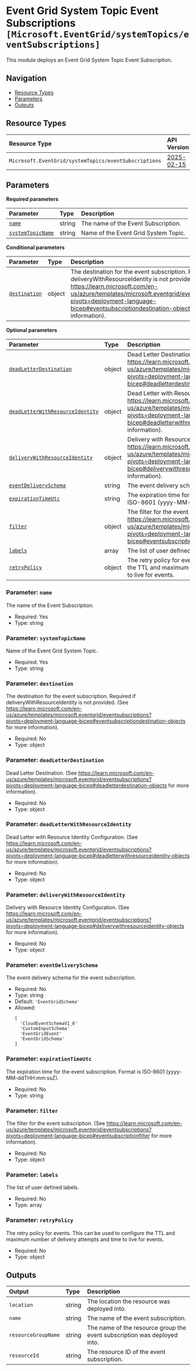 # Event Grid System Topic Event Subscriptions `[Microsoft.EventGrid/systemTopics/eventSubscriptions]`

This module deploys an Event Grid System Topic Event Subscription.

## Navigation

- [Resource Types](#Resource-Types)
- [Parameters](#Parameters)
- [Outputs](#Outputs)

## Resource Types

| Resource Type | API Version |
| :-- | :-- |
| `Microsoft.EventGrid/systemTopics/eventSubscriptions` | [2025-02-15](https://learn.microsoft.com/en-us/azure/templates/Microsoft.EventGrid/2025-02-15/systemTopics/eventSubscriptions) |

## Parameters

**Required parameters**

| Parameter | Type | Description |
| :-- | :-- | :-- |
| [`name`](#parameter-name) | string | The name of the Event Subscription. |
| [`systemTopicName`](#parameter-systemtopicname) | string | Name of the Event Grid System Topic. |

**Conditional parameters**

| Parameter | Type | Description |
| :-- | :-- | :-- |
| [`destination`](#parameter-destination) | object | The destination for the event subscription. Required if deliveryWithResourceIdentity is not provided. (See https://learn.microsoft.com/en-us/azure/templates/microsoft.eventgrid/eventsubscriptions?pivots=deployment-language-bicep#eventsubscriptiondestination-objects for more information). |

**Optional parameters**

| Parameter | Type | Description |
| :-- | :-- | :-- |
| [`deadLetterDestination`](#parameter-deadletterdestination) | object | Dead Letter Destination. (See https://learn.microsoft.com/en-us/azure/templates/microsoft.eventgrid/eventsubscriptions?pivots=deployment-language-bicep#deadletterdestination-objects for more information). |
| [`deadLetterWithResourceIdentity`](#parameter-deadletterwithresourceidentity) | object | Dead Letter with Resource Identity Configuration. (See https://learn.microsoft.com/en-us/azure/templates/microsoft.eventgrid/eventsubscriptions?pivots=deployment-language-bicep#deadletterwithresourceidentity-objects for more information). |
| [`deliveryWithResourceIdentity`](#parameter-deliverywithresourceidentity) | object | Delivery with Resource Identity Configuration. (See https://learn.microsoft.com/en-us/azure/templates/microsoft.eventgrid/eventsubscriptions?pivots=deployment-language-bicep#deliverywithresourceidentity-objects for more information). |
| [`eventDeliverySchema`](#parameter-eventdeliveryschema) | string | The event delivery schema for the event subscription. |
| [`expirationTimeUtc`](#parameter-expirationtimeutc) | string | The expiration time for the event subscription. Format is ISO-8601 (yyyy-MM-ddTHH:mm:ssZ). |
| [`filter`](#parameter-filter) | object | The filter for the event subscription. (See https://learn.microsoft.com/en-us/azure/templates/microsoft.eventgrid/eventsubscriptions?pivots=deployment-language-bicep#eventsubscriptionfilter for more information). |
| [`labels`](#parameter-labels) | array | The list of user defined labels. |
| [`retryPolicy`](#parameter-retrypolicy) | object | The retry policy for events. This can be used to configure the TTL and maximum number of delivery attempts and time to live for events. |

### Parameter: `name`

The name of the Event Subscription.

- Required: Yes
- Type: string

### Parameter: `systemTopicName`

Name of the Event Grid System Topic.

- Required: Yes
- Type: string

### Parameter: `destination`

The destination for the event subscription. Required if deliveryWithResourceIdentity is not provided. (See https://learn.microsoft.com/en-us/azure/templates/microsoft.eventgrid/eventsubscriptions?pivots=deployment-language-bicep#eventsubscriptiondestination-objects for more information).

- Required: No
- Type: object

### Parameter: `deadLetterDestination`

Dead Letter Destination. (See https://learn.microsoft.com/en-us/azure/templates/microsoft.eventgrid/eventsubscriptions?pivots=deployment-language-bicep#deadletterdestination-objects for more information).

- Required: No
- Type: object

### Parameter: `deadLetterWithResourceIdentity`

Dead Letter with Resource Identity Configuration. (See https://learn.microsoft.com/en-us/azure/templates/microsoft.eventgrid/eventsubscriptions?pivots=deployment-language-bicep#deadletterwithresourceidentity-objects for more information).

- Required: No
- Type: object

### Parameter: `deliveryWithResourceIdentity`

Delivery with Resource Identity Configuration. (See https://learn.microsoft.com/en-us/azure/templates/microsoft.eventgrid/eventsubscriptions?pivots=deployment-language-bicep#deliverywithresourceidentity-objects for more information).

- Required: No
- Type: object

### Parameter: `eventDeliverySchema`

The event delivery schema for the event subscription.

- Required: No
- Type: string
- Default: `'EventGridSchema'`
- Allowed:
  ```Bicep
  [
    'CloudEventSchemaV1_0'
    'CustomInputSchema'
    'EventGridEvent'
    'EventGridSchema'
  ]
  ```

### Parameter: `expirationTimeUtc`

The expiration time for the event subscription. Format is ISO-8601 (yyyy-MM-ddTHH:mm:ssZ).

- Required: No
- Type: string

### Parameter: `filter`

The filter for the event subscription. (See https://learn.microsoft.com/en-us/azure/templates/microsoft.eventgrid/eventsubscriptions?pivots=deployment-language-bicep#eventsubscriptionfilter for more information).

- Required: No
- Type: object

### Parameter: `labels`

The list of user defined labels.

- Required: No
- Type: array

### Parameter: `retryPolicy`

The retry policy for events. This can be used to configure the TTL and maximum number of delivery attempts and time to live for events.

- Required: No
- Type: object

## Outputs

| Output | Type | Description |
| :-- | :-- | :-- |
| `location` | string | The location the resource was deployed into. |
| `name` | string | The name of the event subscription. |
| `resourceGroupName` | string | The name of the resource group the event subscription was deployed into. |
| `resourceId` | string | The resource ID of the event subscription. |
